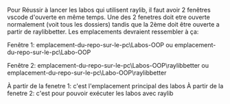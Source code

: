 Pour Réussir à lancer les labos qui utilisent raylib, il faut avoir 2 fenêtres vscode d'ouverte en même temps. Une des 2 fenetres doit etre ouverte normalement (voit tous les dossiers) tandis que la 2ème doit être ouverte a partir de raylibbetter. Les emplacements devraient ressembler à ça:

Fenêtre 1:
emplacement-du-repo-sur-le-pc\Labos-OOP
ou
emplacement-du-repo-sur-le-pc\Labo-OOP


Fenêtre 2:
emplacement-du-repo-sur-le-pc\Labos-OOP\raylibbetter
ou
emplacement-du-repo-sur-le-pc\Labo-OOP\raylibbetter

À partir de la fenetre 1: c'est l'emplacement principal des labos
À partir de la fenetre 2: c'est pour pouvoir exécuter les labos avec raylib